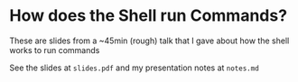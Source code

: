 # How does the Shell run Commands? #

These are slides from a ~45min (rough) talk that I gave about how the shell works to run commands

See the slides at `slides.pdf` and my presentation notes at `notes.md`
